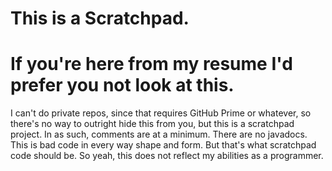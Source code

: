 # This is a Scratchpad.
# If you're here from my resume I'd prefer you not look at this.
I can't do private repos, since that requires GitHub Prime or whatever, so there's no way to outright hide this from you, but this is a scratchpad project. In as such, comments are at a minimum. There are no javadocs. This is bad code in every way shape and form. But that's what scratchpad code should be. So yeah, this does not reflect my abilities as a programmer.
